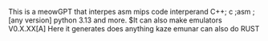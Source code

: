 This is a meowGPT that interpes asm mips code interperand C++; c ;asm ; [any version] python 3.13 and more. $It can also make emulators V0.X.XX[A] Here it generates does anything kaze emunar can also do RUST
